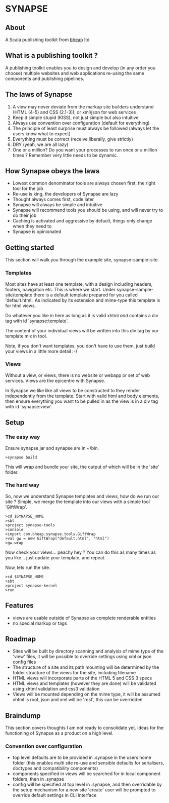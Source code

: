 # SYNAPSE

## About

A Scala publishing toolkit from [bheap](http://www.bheap.co.uk) ltd

## What is a publishing toolkit ?

A publishing toolkit enables you to design and develop (in any order you choose) multiple websites and web applications re-using the same components and publishing pipelines.

## The laws of Synapse

1. A view may never deviate from the markup site builders understand (HTML (4-5) and CSS (2.1-3)), or xml/json for web services
2. Keep it simple stupid (KISS), not just simple but also intuitive
3. Always use convention over configuration (default for everything)
4. The principle of least surprise must always be followed (always let the users know what to expect)
5. Everything must be correct (receive liberally, give strictly)
6. DRY (yeah, we are all lazy)
7. One or a million?  Do you want your processes to run once or a million times ?  Remember very little needs to be dynamic.

## How Synapse obeys the laws

- Lowest common denominator tools are always chosen first, the right tool for the job
- Re-use is king, the developers of Synapse are lazy
- Thought always comes first, code later
- Synapse will always be simple and intuitive
- Synapse will recommend tools you should be using, and will never try to do their job
- Caching is activated and aggressive by default, things only change when they need to
- Synapse is opinionated

## Getting started

This section will walk you through the example site, synapse-sample-site.

### Templates

Most sites have at least one template, with a design including headers, footers, navigation etc.  This is where we start.  Under synapse-sample-site/template there is a default template prepared for you called 'default.html'.  As indicated by its extension and mime-type this template is for html views.

Do whatever you like in here as long as it is valid xhtml *and* contains a div tag with id 'synapse:template'.

The content of your individual views will be written into this div tag by our template mix in tool.

Note, if you don't want templates, you don't have to use them, just build your views in a little more detail :-)

### Views

Without a view, or views, there is no website or webapp or set of web services.  Views are the epicentre with Synapse.

In Synapse we like like all views to be constructed to they render independently from the template.  Start with valid html and body elements, then ensure everything you want to be pulled in as the view is in a div tag with id 'synapse:view'.

## Setup

### The easy way

Ensure synapse.jar and synapse are in ~/bin.

    >synapse build

This will wrap and bundle your site, the output of which will be in the 'site' folder.

### The hard way

So, now we understand Synapse templates and views, how do we run our site ?  Simple, we merge the template into our views with a simple tool 'GiftWrap'.

    >cd $SYNAPSE_HOME
    >sbt
    >project synapse-tools
    >console
    >import com.bheap.synapse.tools.GiftWrap
    >val gw = new GiftWrap("default.html", "html")
    >gw.wrap

Now check your views... peachy hey ?  You can do this as many times as you like... just update your template, and repeat.

Now, lets run the site.

    >cd $SYNAPSE_HOME
    >sbt
    >project synapse-kernel
    >run

## Features

- views are usable outside of Synapse as complete renderable entities
- no special markup or tags

## Roadmap

- Sites will be built by directory scanning and analysis of mime type of the 'view' files, it will be possible to override settings using xml or json config files
- The structure of a site and its path mounting will be determined by the folder structure of the views for the site, including filename
- HTML views will incorporate parts of the HTML 5 and CSS 3 specs
- HTML views and templates (however they are done) will be validated using xhtml validation and css3 validation
- Views will be mounted depending on the mime type, it will be assumed xhtml is root, json and xml will be 'rest', this can be overridden

## Braindump

This section covers thoughts I am not ready to consolidate yet.  Ideas for the functioning of Synapse as a product on a high level.

### Convention over configuration

- top level defaults are to be provided in .synapse in the users home folder (this enables multi site re-use and sensible defaults for serialisers, doctypes and compatibility components)
- components specified in views will be searched for in local component folders, then in .synapse
- config will be specified at top level in .synapse, and then overridable by the setup mechanism for a new site 'create' user will be prompted to override default settings in CLI interface

